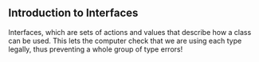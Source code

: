 ## Introduction to Interfaces

Interfaces, which are sets of actions and values that describe how a class can be used. This lets the computer check that we are using each type legally, thus preventing a whole group of type errors!



